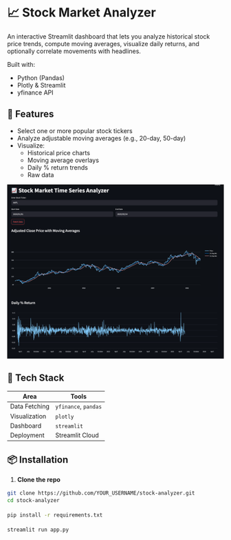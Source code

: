 # 📈 Stock Market Analyzer

An interactive Streamlit dashboard that lets you analyze historical stock price trends, compute moving averages, visualize daily returns, and optionally correlate movements with headlines.

Built with:
- Python (Pandas)
- Plotly & Streamlit
- yfinance API

## 🚀 Features

- Select one or more popular stock tickers
- Analyze adjustable moving averages (e.g., 20-day, 50-day)
- Visualize:
  - Historical price charts
  - Moving average overlays
  - Daily % return trends
  - Raw data

![screenshot](/assets/dashboard.png)

## 🧰 Tech Stack

| Area          | Tools                |
|---------------|----------------------|
| Data Fetching | `yfinance`, `pandas` |
| Visualization | `plotly`             |
| Dashboard     | `streamlit`          |
| Deployment    | Streamlit Cloud      |

## 📦 Installation

1. **Clone the repo**

```bash
git clone https://github.com/YOUR_USERNAME/stock-analyzer.git
cd stock-analyzer

pip install -r requirements.txt

streamlit run app.py
